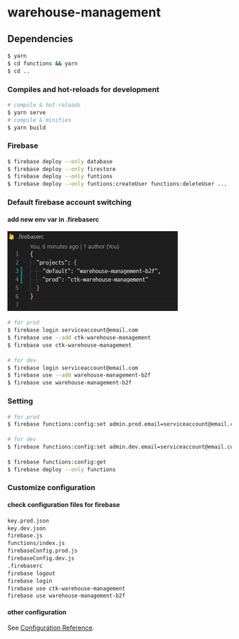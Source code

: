 # warehouse-management

## Dependencies

```bash
$ yarn
$ cd functions && yarn
$ cd ..
```

### Compiles and hot-reloads for development

```bash
# compile & hot-reloads
$ yarn serve
# compile & minifies
$ yarn build
```

### Firebase

```bash
$ firebase deploy --only database
$ firebase deploy --only firestore
$ firebase deploy --only funtions
$ firebase deploy --only funtions:createUser functions:deleteUser ...
```

### Default firebase account switching

#### add new env var in .firebaserc

![firebaserc file](./doc/.firebaserc.png)

```bash
# for prod
$ firebase login serviceaccount@email.com
$ firebase use --add ctk-warehouse-management
$ firebase use ctk-warehouse-management

# for dev
$ firebase login serviceaccount@email.com
$ firebase use --add warehouse-management-b2f
$ firebase use warehouse-management-b2f
```

### Setting

```bash
# for prod
$ firebase functions:config:set admin.prod.email=serviceaccount@email.com admin.prod.db_url=https://ctk-warehouse-management.firebaseio.com

# for dev
$ firebase functions:config:set admin.dev.email=serviceaccount@email.com admin.dev.db_url=https://warehouse-management-b2f.firebaseio.com

$ firebase functions:config:get
$ firebase deploy --only functions
```

### Customize configuration

#### check configuration files for firebase

```bash
key.prod.json
key.dev.json
firebase.js
functions/index.js
firebaseConfig.prod.js
firebaseConfig.dev.js
.firebaserc
firebase logout
firebase login
firebase use ctk-warehouse-management
firebase use warehouse-management-b2f
```

#### other configuration

See [Configuration Reference](https://cli.vuejs.org/config/).
